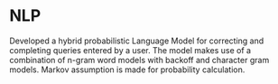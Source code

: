 # NLP
Developed a hybrid probabilistic Language Model for correcting and completing queries entered by a user. The model makes use of a combination of n-gram word models with backoff and character gram models. Markov assumption is made for probability calculation.
